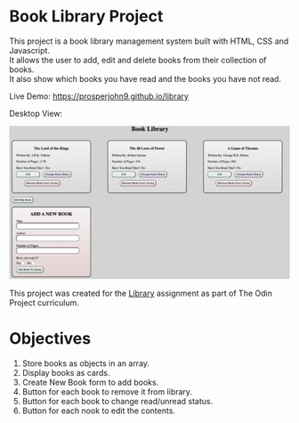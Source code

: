 # Book Library Project
This project is a book library management system built with HTML, CSS and Javascript. <br>
It allows the user to add, edit and delete books from their collection of books.<br>
It also show which books you have read and the books you have not read.





Live Demo:
https://prosperjohn9.github.io/library


Desktop View:


![Desktop View](./images/library.png)


This project was created for the [Library](https://www.theodinproject.com/lessons/node-path-javascript-library) assignment as part of The Odin Project curriculum.

# Objectives
1. Store books as objects in an array.
2. Display books as cards.
3. Create New Book form to add books.
4. Button for each book to remove it from library.
5. Button for each book to change read/unread status.
6. Button for each nook to edit the contents.